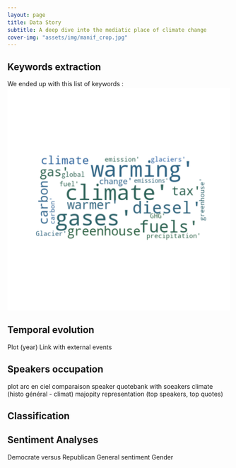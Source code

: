 ```yaml
---
layout: page
title: Data Story
subtitle: A deep dive into the mediatic place of climate change
cover-img: "assets/img/manif_crop.jpg"
---
```


## Keywords extraction
We ended up with this list of keywords :  
![keyword cloud](/assets/img/key_word-wordcloud.png)

## Temporal evolution
Plot (year)
Link with external events

## Speakers occupation
plot arc en ciel
comparaison speaker quotebank with soeakers climate (histo général - climat)
majopity representation (top speakers, top quotes)

## Classification

## Sentiment Analyses
Democrate versus Republican
General sentiment
Gender
